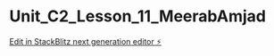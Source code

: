 # Unit_C2_Lesson_11_MeerabAmjad

[Edit in StackBlitz next generation editor ⚡️](https://stackblitz.com/~/github.com/meerab-a/Unit_C2_Lesson_11_MeerabAmjad)
